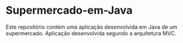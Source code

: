 # Supermercado-em-Java
Este repositório contém uma aplicação desenvolvida em Java de um supermercado. Aplicação desenvolvida segundo a arquitetura MVC.
